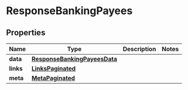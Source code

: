 # ResponseBankingPayees

## Properties
Name | Type | Description | Notes
------------ | ------------- | ------------- | -------------
**data** | [**ResponseBankingPayeesData**](ResponseBankingPayeesData.md) |  | 
**links** | [**LinksPaginated**](LinksPaginated.md) |  | 
**meta** | [**MetaPaginated**](MetaPaginated.md) |  | 
